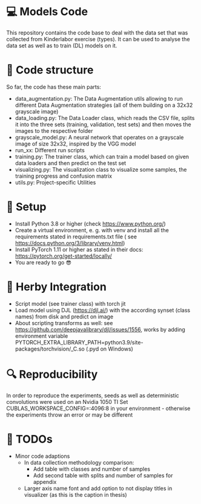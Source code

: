 # :computer: Models Code

This repository contains the code base to deal with the data set that was collected
from Kinderlabor exercise (types). It can be used to analyse the data set as well as to train (DL) models on it.

# :open_file_folder: Code structure

So far, the code has these main parts:

- data_augmentation.py: The Data Augmentation utils allowing to run different Data Augmentation strategies (all of them
  building on a 32x32 grayscale image)
- data_loading.py: The Data Loader class, which reads the CSV file, splits it into
  the three sets (training, validation, test sets) and then moves the images to the respective folder
- grayscale_model.py: A neural network that operates on a grayscale image of size 32x32, inspired by the VGG model
- run_xx: Different run scripts
- training.py: The trainer class, which can train a model based on given data loaders and then predict on the test set
- visualizing.py: The visualization class to visualize some samples, the training progress and confusion matrix
- utils.py: Project-specific Utilities

# :floppy_disk: Setup

- Install Python 3.8 or higher (check https://www.python.org/)
- Create a virtual environment, e. g. with venv and install all the requirements stated in requirements.txt file (
  see https://docs.python.org/3/library/venv.html)
- Install PyTorch 1.11 or higher as stated in their docs: https://pytorch.org/get-started/locally/
- You are ready to go :sunglasses:

# :rocket: Herby Integration

- Script model (see trainer class) with torch jit
- Load model using DJL (https://djl.ai/) with the according synset (class names) from disk and predict on image
- About scripting transforms as well: see https://github.com/deepjavalibrary/djl/issues/1556, works by adding
  environment variable PYTORCH_EXTRA_LIBRARY_PATH=python3.9/site-packages/torchvision/_C.so (.pyd on Windows)

# :mag: Reproducibility
In order to reproduce the experiments, seeds as well as deterministic convolutions were used on an Nvidia 1050 TI
Set CUBLAS_WORKSPACE_CONFIG=:4096:8 in your environment - otherwise the experiments throw an error or may be different

# :ledger: TODOs

- Minor code adaptions
    - In data collection methodology comparison:
        - Add table with classes and number of samples
        - Add second table with splits and number of samples for appendix
    - Larger axis name font and add option to not display titles in visualizer (as this is the caption in thesis)